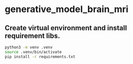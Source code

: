 # generative_model_brain_mri

## Create virtual environment and install requirement libs.
```bash
python3 -m venv .venv
source .venv/bin/activate
pip install -r requirements.txt
```